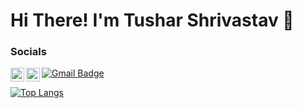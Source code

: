 # Hi There! I'm Tushar Shrivastav :wave:

### Socials
<a href="https://twitter.com/tspython6535">
  <img align="left" alt="Tushar Shrivastav | Twitter" width="22px" src="https://raw.githubusercontent.com/peterthehan/peterthehan/master/assets/twitter.svg" />
</a>
<a href="https://www.linkedin.com/in/tushar-shrivastav-29bb5920b/">
  <img align="left" alt="Tushar's LinkedIn" width="22px" src="https://raw.githubusercontent.com/peterthehan/peterthehan/master/assets/linkedin.svg" />
</a>

[![Gmail Badge](https://img.shields.io/badge/Microsoft_Outlook-0078D4?style=for-the-badge&logo=microsoft-outlook&logoColor=white)](mailto:tspython@hotmail.com)
<br />

<!---![tspython's GitHub Stats](https://github-readme-stats.vercel.app/api?username=tspython&show_icons=true&count_private=true)--->

[![Top Langs](https://github-readme-stats.vercel.app/api/top-langs/?username=tspython&layout=compact&count_private=true&langs_count=10)](https://github.com/anuraghazra/github-readme-stats)
